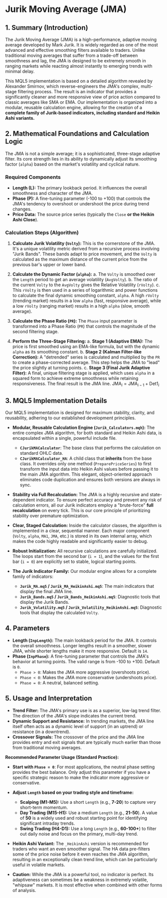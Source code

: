 # Jurik Moving Average (JMA)

## 1. Summary (Introduction)

The Jurik Moving Average (JMA) is a high-performance, adaptive moving average developed by Mark Jurik. It is widely regarded as one of the most advanced and effective smoothing filters available to traders. Unlike traditional moving averages that suffer from a trade-off between smoothness and lag, the JMA is designed to be extremely smooth in ranging markets while reacting almost instantly to emerging trends with minimal delay.

This MQL5 implementation is based on a detailed algorithm revealed by Alexander Smirnov, which reverse-engineers the JMA's complex, multi-stage filtering process. The result is an indicator that provides a significantly cleaner and more responsive view of price action compared to classic averages like SMA or EMA. Our implementation is organized into a modular, reusable calculation engine, allowing for the creation of a **complete family of Jurik-based indicators, including standard and Heikin Ashi variants.**

## 2. Mathematical Foundations and Calculation Logic

The JMA is not a simple average; it is a sophisticated, three-stage adaptive filter. Its core strength lies in its ability to dynamically adjust its smoothing factor (`alpha`) based on the market's volatility and cyclical nature.

### Required Components

- **Length (L):** The primary lookback period. It influences the overall smoothness and character of the JMA.
- **Phase (P):** A fine-tuning parameter (-100 to +100) that controls the JMA's tendency to overshoot or undershoot the price during trend changes.
- **Price Data:** The source price series (typically the `Close` **or the Heikin Ashi Close**).

### Calculation Steps (Algorithm)

1. **Calculate Jurik Volatility (`Volty`):** This is the cornerstone of the JMA. It's a unique volatility metric derived from a recursive process involving "Jurik Bands". These bands adapt to price movement, and the `Volty` is calculated as the maximum distance of the current price from the previous bar's upper or lower band.

2. **Calculate the Dynamic Factor (`alpha`):**
    a. The `Volty` is smoothed over the `Length` period to get an average volatility (`AvgVolty`).
    b. The ratio of the current `Volty` to the `AvgVolty` gives the Relative Volatility (`rVolty`).
    c. This `rVolty` is then used in a series of logarithmic and power functions to calculate the final dynamic smoothing constant, `alpha`. A high `rVolty` (trending market) results in a low `alpha` (fast, responsive average), while a low `rVolty` (ranging market) results in a high `alpha` (slow, smooth average).

3. **Calculate the Phase Ratio (`PR`):** The `Phase` input parameter is transformed into a Phase Ratio (`PR`) that controls the magnitude of the second filtering stage.

4. **Perform the Three-Stage Filtering:**
    a. **Stage 1 (Adaptive EMA):** The price is first smoothed using an EMA-like formula, but with the dynamic `alpha` as its smoothing constant.
    b. **Stage 2 (Kalman Filter-like Correction):** A "detrended" series is calculated and multiplied by the `PR` to create a phase-corrected average. This step helps the JMA to "lead" the price slightly at turning points.
    c. **Stage 3 (Final Jurik Adaptive Filter):** A final, unique filtering stage is applied, which uses `alpha` in a squared form to achieve extreme smoothness while retaining responsiveness. The final result is the JMA line.
       $\text{JMA}_i = \text{JMA}_{i-1} + \text{Det1}_i$

## 3. MQL5 Implementation Details

Our MQL5 implementation is designed for maximum stability, clarity, and reusability, adhering to our established development principles.

- **Modular, Reusable Calculation Engine (`Jurik_Calculators.mqh`):** The entire complex JMA algorithm, for both standard and Heikin Ashi data, is encapsulated within a single, powerful include file.
  - **`CJurikMACalculator`**: The base class that performs the calculation on standard OHLC data.
  - **`CJurikMACalculator_HA`**: A child class that **inherits** from the base class. It overrides only one method (`PreparePriceSeries`) to first transform the input data into Heikin Ashi values before passing it to the main JMA algorithm. This elegant, object-oriented approach eliminates code duplication and ensures both versions are always in sync.

- **Stability via Full Recalculation:** The JMA is a highly recursive and state-dependent indicator. To ensure perfect accuracy and prevent any risk of calculation errors, all our Jurik indicators employ a "brute-force" **full recalculation** on every tick. This is our core principle of prioritizing stability over premature optimization.

- **Clear, Staged Calculation:** Inside the calculator classes, the algorithm is implemented in a clear, sequential manner. Each major component (`Volty`, `alpha`, `MA1`, `JMA`, etc.) is stored in its own internal array, which makes the code highly readable and significantly easier to debug.

- **Robust Initialization:** All recursive calculations are carefully initialized. The loops start from the second bar (`i = 1`), and the values for the first bar (`i = 0`) are explicitly set to stable, logical starting points.

- **The Jurik Indicator Family:** Our modular engine allows for a complete family of indicators:
  - **`Jurik_MA.mq5` / `Jurik_MA_HeikinAshi.mq5`**: The main indicators that display the final JMA line.
  - **`Jurik_Bands.mq5` / `Jurik_Bands_HeikinAshi.mq5`**: Diagnostic tools that display the Jurik Bands.
  - **`Jurik_Volatility.mq5` / `Jurik_Volatility_HeikinAshi.mq5`**: Diagnostic tools that display the calculated `Volty`.

## 4. Parameters

- **Length (`InpLength`):** The main lookback period for the JMA. It controls the overall smoothness. Longer lengths result in a smoother, slower JMA, while shorter lengths make it more responsive. Default is `14`.
- **Phase (`InpPhase`):** A fine-tuning parameter that controls the JMA's behavior at turning points. The valid range is from -100 to +100. Default is `0`.
  - `Phase > 0`: Makes the JMA more aggressive (overshoots price).
  - `Phase < 0`: Makes the JMA more conservative (undershoots price).
  - `Phase = 0`: A neutral, balanced setting.

## 5. Usage and Interpretation

- **Trend Filter:** The JMA's primary use is as a superior, low-lag trend filter. The direction of the JMA's slope indicates the current trend.
- **Dynamic Support and Resistance:** In trending markets, the JMA line itself often acts as a dynamic level of support (in an uptrend) or resistance (in a downtrend).
- **Crossover Signals:** The crossover of the price and the JMA line provides entry and exit signals that are typically much earlier than those from traditional moving averages.

**Recommended Parameter Usage (Standard Practice):**

- **Start with `Phase = 0`**: For most applications, the neutral phase setting provides the best balance. Only adjust this parameter if you have a specific strategic reason to make the indicator more aggressive or conservative.
- **Adjust `Length` based on your trading style and timeframe:**
  - **Scalping (M1-M5):** Use a short `Length` (e.g., **7-20**) to capture very short-term momentum.
  - **Day Trading (M15-H1):** Use a medium `Length` (e.g., **21-50**). A value of **50** is a widely used and robust starting point for identifying significant intraday trends.
  - **Swing Trading (H4-D1):** Use a long `Length` (e.g., **60-100+**) to filter out daily noise and focus on the primary, multi-day trend.

- **Heikin Ashi Variant:** The `_HeikinAshi` version is recommended for traders who want an even smoother signal. The HA data pre-filters some of the price noise before it even reaches the JMA algorithm, resulting in an exceptionally clean trend line, which can be particularly useful in volatile markets.

- **Caution:** While the JMA is a powerful tool, no indicator is perfect. Its adaptiveness can sometimes be a weakness in extremely volatile, "whipsaw" markets. It is most effective when combined with other forms of analysis.
